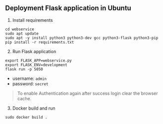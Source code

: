 ## Deployment Flask application in Ubuntu
1. Install requirements
```shell
cd webservice
sudo apt update
sudo apt -y install python3 python3-dev gcc python3-flask python3-pip
pip install -r requirements.txt
```
2. Run Flask application
```shell
export FLASK_APP=webservice.py
export FLASK_ENV=development
flask run -p 5050
```
- username: `admin`
- password: `secret`

> To enable Authentication again after success login clear the browser cache.

3. Docker build and run
```shell
sudo docker build .
```
